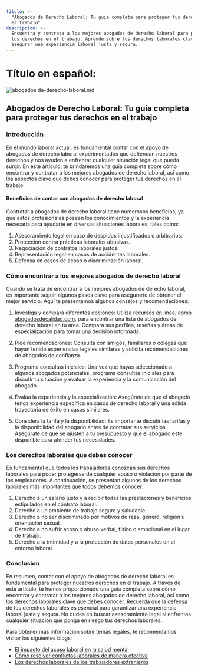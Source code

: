```yaml
---
titulo: >-
  "Abogados de Derecho Laboral: Tu guía completa para proteger tus derechos en
  el trabajo"
descripcion: >-
  Encuentra y contrata a los mejores abogados de derecho laboral para proteger
  tus derechos en el trabajo. Aprende sobre tus derechos laborales clave y cómo
  asegurar una experiencia laboral justa y segura.
---
```


# Título en español:

 ![abogados de-derecho-laboral.md](./img/abogados-de-derecho-laboral-1.webp)

## Abogados de Derecho Laboral: Tu guía completa para proteger tus derechos en el trabajo

### Introducción

En el mundo laboral actual, es fundamental contar con el apoyo de abogados de derecho laboral experimentados que defiendan nuestros derechos y nos ayuden a enfrentar cualquier situación legal que pueda surgir. En este artículo, te brindaremos una guía completa sobre cómo encontrar y contratar a los mejores abogados de derecho laboral, así como los aspectos clave que debes conocer para proteger tus derechos en el trabajo.

#### Beneficios de contar con abogados de derecho laboral

Contratar a abogados de derecho laboral tiene numerosos beneficios, ya que estos profesionales poseen los conocimientos y la experiencia necesaria para ayudarte en diversas situaciones laborales, tales como:

1. Asesoramiento legal en caso de despidos injustificados o arbitrarios.
2. Protección contra prácticas laborales abusivas.
3. Negociación de contratos laborales justos.
4. Representación legal en casos de accidentes laborales.
5. Defensa en casos de acoso o discriminación laboral.

### Cómo encontrar a los mejores abogados de derecho laboral

Cuando se trata de encontrar a los mejores abogados de derecho laboral, es importante seguir algunos pasos clave para asegurarte de obtener el mejor servicio. Aquí te presentamos algunos consejos y recomendaciones:

1. Investiga y compara diferentes opciones: Utiliza recursos en línea, como [abogadosdecalidad.com](https://www.abogadosdecalidad.com), para encontrar una lista de abogados de derecho laboral en tu área. Compara sus perfiles, reseñas y áreas de especialización para tomar una decisión informada.

2. Pide recomendaciones: Consulta con amigos, familiares o colegas que hayan tenido experiencias legales similares y solicita recomendaciones de abogados de confianza.

3. Programa consultas iniciales: Una vez que hayas seleccionado a algunos abogados potenciales, programa consultas iniciales para discutir tu situación y evaluar la experiencia y la comunicación del abogado.

4. Evalúa la experiencia y la especialización: Asegúrate de que el abogado tenga experiencia específica en casos de derecho laboral y una sólida trayectoria de éxito en casos similares.

5. Considera la tarifa y la disponibilidad: Es importante discutir las tarifas y la disponibilidad del abogado antes de contratar sus servicios. Asegúrate de que se ajusten a tu presupuesto y que el abogado esté disponible para atender tus necesidades.


### Los derechos laborales que debes conocer



Es fundamental que todos los trabajadores conozcan sus derechos laborales para poder protegerse de cualquier abuso o violación por parte de los empleadores. A continuación, se presentan algunos de los derechos laborales más importantes que todos debemos conocer:



1. Derecho a un salario justo y a recibir todas las prestaciones y beneficios estipulados en el contrato laboral.
2. Derecho a un ambiente de trabajo seguro y saludable.
3. Derecho a no ser discriminado por motivos de raza, género, religión u orientación sexual.
4. Derecho a no sufrir acoso o abuso verbal, físico o emocional en el lugar de trabajo.
5. Derecho a la intimidad y a la protección de datos personales en el entorno laboral.



### Conclusion



En resumen, contar con el apoyo de abogados de derecho laboral es fundamental para proteger nuestros derechos en el trabajo. A través de este artículo, te hemos proporcionado una guía completa sobre cómo encontrar y contratar a los mejores abogados de derecho laboral, así como los derechos laborales clave que debes conocer. Recuerda que la defensa de tus derechos laborales es esencial para garantizar una experiencia laboral justa y segura. No dudes en buscar asesoramiento legal si enfrentas cualquier situación que ponga en riesgo tus derechos laborales.



Para obtener más información sobre temas legales, te recomendamos visitar los siguientes blogs:



- [El impacto del acoso laboral en la salud mental](https://www.abogadosdecalidad.com/blog/el-impacto-del-acoso-laboral-en-la-salud-mental)
- [Cómo resolver conflictos laborales de manera efectiva](https://www.abogadosdecalidad.com/blog/como-resolver-conflictos-laborales-de-manera-efectiva)
- [Los derechos laborales de los trabajadores extranjeros](https://www.abogadosdecalidad.com/blog/los-derechos-laborales-de-los-trabajadores-extranjeros)


